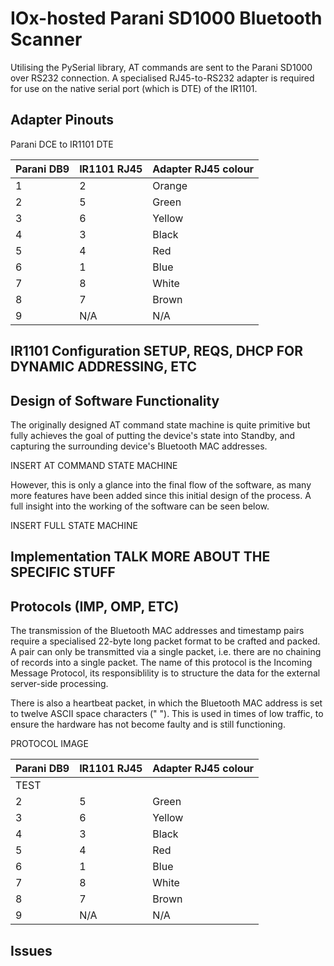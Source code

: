 # IOx-hosted Parani SD1000 Bluetooth Scanner

Utilising the PySerial library, AT commands are sent to the Parani SD1000 over RS232 connection. A specialised RJ45-to-RS232 adapter is required for use on the native serial port (which is DTE) of the IR1101.

## Adapter Pinouts
Parani DCE to IR1101 DTE

| Parani DB9 | IR1101 RJ45 | Adapter RJ45 colour |
|------------|-------------|---------------------|
| 1          | 2           | Orange              |
| 2          | 5           | Green               |
| 3          | 6           | Yellow              |
| 4          | 3           | Black               |
| 5          | 4           | Red                 |
| 6          | 1           | Blue                |
| 7          | 8           | White               |
| 8          | 7           | Brown               |
| 9          | N/A         | N/A                 |

## IR1101 Configuration SETUP, REQS, DHCP FOR DYNAMIC ADDRESSING, ETC

## Design of Software Functionality

The originally designed AT command state machine is quite primitive but fully achieves the goal of putting the device's state into Standby, and capturing the surrounding device's Bluetooth MAC addresses.

INSERT AT COMMAND STATE MACHINE

However, this is only a glance into the final flow of the software, as many more features have been added since this initial design of the process. A full insight into the working of the software can be seen below.

INSERT FULL STATE MACHINE

## Implementation TALK MORE ABOUT THE SPECIFIC STUFF

## Protocols (IMP, OMP, ETC)

The transmission of the Bluetooth MAC addresses and timestamp pairs require a specialised 22-byte long packet format to be crafted and packed. A pair can only be transmitted via a single packet, i.e. there are no chaining of records into a single packet. The name of this protocol is the Incoming Message Protocol, its responsiblility is to structure the data for the external server-side processing.

There is also a heartbeat packet, in which the Bluetooth MAC address is set to twelve ASCII space characters ("            "). This is used in times of low traffic, to ensure the hardware has not become faulty and is still functioning.

PROTOCOL IMAGE

| Parani DB9 | IR1101 RJ45 | Adapter RJ45 colour |
|----|---|---|
| TEST |
| 2 | 5 | Green |
| 3 | 6 | Yellow |
| 4 | 3 | Black |
| 5 | 4 | Red |
| 6 | 1 | Blue |
| 7 | 8 | White |
| 8 | 7 | Brown |
| 9 | N/A | N/A |

## Issues
